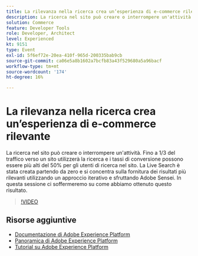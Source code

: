 ```yaml
---
title: La rilevanza nella ricerca crea un’esperienza di e-commerce rilevante
description: La ricerca nel sito può creare o interrompere un'attività. Fino a 1/3 del traffico verso un sito utilizzerà la ricerca e i tassi di conversione possono essere più alti del 50% per gli utenti di ricerca nel sito. La Live Search è stata creata partendo da zero e si concentra sulla fornitura dei risultati più rilevanti utilizzando un approccio iterativo e sfruttando Adobe Sensei. In questa sessione ci soffermeremo su come abbiamo ottenuto questo risultato.
solution: Commerce
feature: Developer Tools
role: Developer, Architect
level: Experienced
kt: 9151
type: Event
exl-id: 5f6ef72e-20ea-410f-965d-200335bab9cb
source-git-commit: ca06e5a8b1602a7bcfb83a43f529680a5a96bacf
workflow-type: tm+mt
source-wordcount: '174'
ht-degree: 16%

---
```


# La rilevanza nella ricerca crea un’esperienza di e-commerce rilevante

La ricerca nel sito può creare o interrompere un&#39;attività. Fino a 1/3 del traffico verso un sito utilizzerà la ricerca e i tassi di conversione possono essere più alti del 50% per gli utenti di ricerca nel sito. La Live Search è stata creata partendo da zero e si concentra sulla fornitura dei risultati più rilevanti utilizzando un approccio iterativo e sfruttando Adobe Sensei. In questa sessione ci soffermeremo su come abbiamo ottenuto questo risultato.

>[!VIDEO](https://video.tv.adobe.com/v/337579/?quality=12&learn=on&hidetitle=true)

## Risorse aggiuntive

- [Documentazione di Adobe Experience Platform](https://experienceleague.adobe.com/docs/experience-platform.html)
- [Panoramica di Adobe Experience Platform](https://experienceleague.adobe.com/docs/experience-platform/landing/home.html?lang=it)
- [Tutorial su Adobe Experience Platform](https://experienceleague.adobe.com/docs/platform-learn/tutorials/overview.html?lang=it)
